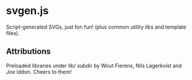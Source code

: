 # svgen.js
Script-generated SVGs, just fon fun! (plus common utility libs and template 
files).

## Attributions
Preloaded libraries under lib/ subdir by Wout Fierens, Nils Lagerkvist and 
Joe Iddon. Cheers to them!
